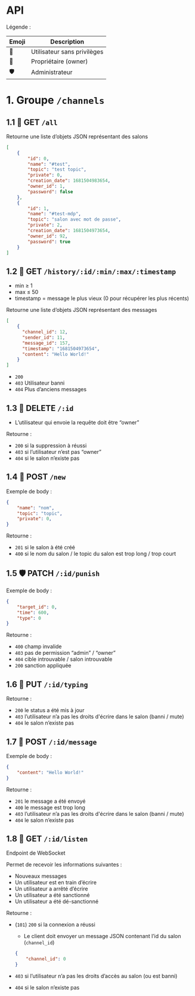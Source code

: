 # API

Légende :

| Emoji | Description |
| --- | --- |
| 👤 | Utilisateur sans privilèges |
| 🔰 | Propriétaire (owner) |
| 🛡️ | Administrateur |

# 1. Groupe `/channels`

## 1.1 👤 GET `/all`

Retourne une liste d’objets JSON représentant des salons

```json
[
	{
		"id": 0,
		"name": "#test",
		"topic": "test topic",
		"private": 0,
		"creation_date": 1681504983654,
		"owner_id": 1,
		"password": false
	},
	{
		"id": 1,
		"name": "#test-mdp",
		"topic": "salon avec mot de passe",
		"private": 2,
		"creation_date": 1681504973654,
		"owner_id": 92,
		"password": true
	}
]
```

## 1.2 👤 GET `/history/:id/:min/:max/:timestamp`

- min ≥ 1
- max ≤ 50
- timestamp = message le plus vieux (0 pour récupérer les plus récents)

Retourne une liste d’objets JSON représentant des messages 

```json
[
	{
	  "channel_id": 12,
	  "sender_id": 11,
	  "message_id": 157,
	  "timestamp": "1681504973654",
	  "content": "Hello World!"
	}
]
```

- `200`
- `403` Utilisateur banni
- `404` Plus d’anciens messages

## 1.3 🔰 DELETE `/:id`

- L’utilisateur qui envoie la requête doit être “owner”

Retourne :

- `200` si la suppression à réussi
- `403` si l’utilisateur n’est pas “owner”
- `404` si le salon n’existe pas

## 1.4 👤 POST `/new`

Exemple de body :

```json
{
	"name": "nom",
	"topic": "topic",
	"private": 0,
}
```

Retourne :

- `201` si le salon à été créé
- `400` si le nom du salon / le topic du salon est trop long / trop court

## 1.5 🛡️ PATCH `/:id/punish`

Exemple de body :

```json
{
	"target_id": 0,
	"time": 600,
	"type": 0
}
```

Retourne :

- `400` champ invalide
- `403` pas de permission “admin” / “owner”
- `404` cible introuvable / salon introuvable
- `200` sanction appliquée

## 1.6 👤 PUT `/:id/typing`

Retourne :

- `200` le status a été mis à jour
- `403` l’utilisateur n’a pas les droits d'écrire dans le salon (banni / mute)
- `404` le salon n’existe pas

## 1.7 👤 POST `/:id/message`

Exemple de body :

```json
{
	"content": "Hello World!"
}
```

Retourne :

- `201` le message a été envoyé
- `400` le message est trop long
- `403` l’utilisateur n’a pas les droits d'écrire dans le salon (banni / mute)
- `404` le salon n’existe pas

## 1.8 👤 GET `/:id/listen`

Endpoint de WebSocket

Permet de recevoir les informations suivantes :

* Nouveaux messages
* Un utilisateur est en train d’écrire
* Un utilisateur a arrêté d’écrire
* Un utilisateur a été sanctionné
* Un utilisateur a été dé-sanctionné

Retourne :

* (`101`) `200` si la connexion a réussi
	* Le client doit envoyer un message JSON contenant l’id du salon (`channel_id`)
	```json
	{
		"channel_id": 0
	}
	```

* `403` si l’utilisateur n’a pas les droits d’accès au salon (ou est banni)
* `404` si le salon n’existe pas
